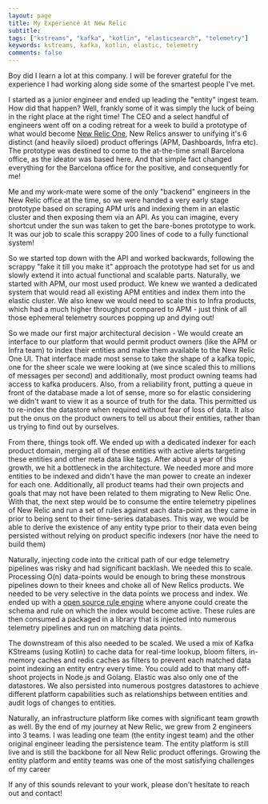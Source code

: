 ```yaml
---
layout: page
title: My Experience At New Relic
subtitle: 
tags: ["kstreams", "kafka", "kotlin", "elasticsearch", "telemetry"]
keywords: kstreams, kafka, kotlin, elastic, telemetry
comments: false
---
```


Boy did I learn a lot at this company. I will be forever grateful for the experience I had working along side some of the smartest people I've met. 

I started as a junior engineer and ended up leading the "entity" ingest team. How did that happen? Well, frankly some of it was simply the luck of being in the right place at the right time! The CEO and a select handful of engineers went off on a coding retreat for a week to build a prototype of what would become [New Relic One](https://newrelic.com/platform), New Relics answer to unifying it's 6 distinct (and heavily siloed) product offerings (APM, Dashboards, Infra etc). The prototype was destined to come to the at-the-time small Barcelona office, as the ideator was based here. And that simple fact changed everything for the Barcelona office for the positive, and consequently for me!

Me and my work-mate were some of the only "backend" engineers in the New Relic office at the time, so we were handed a very early stage prototype based on scraping APM urls and indexing them in an elastic cluster and then exposing them via an API. As you can imagine, every shortcut under the sun was taken to get the bare-bones prototype to work. It was our job to scale this scrappy 200 lines of code to a fully functional system!

So we started top down with the API and worked backwards, following the scrappy "fake it till you make it" approach the prototype had set for us and slowly extend it into actual functional and scalable parts. Naturally, we started with APM, our most used product. We knew we wanted a dedicated system that would read all existing APM entities and index them into the elastic cluster. We also knew we would need to scale this to Infra products, which had a much higher throughput compared to APM - just think of all those ephemeral telemetry sources popping up and dying out!

So we made our first major architectural decision - We would create an interface to our platform that would permit product owners (like the APM or Infra team) to index their entities and make them available to the New Relic One UI. That interface made most sense to take the shape of a kafka topic, one for the sheer scale we were looking at (we since scaled this to millions of messages per second) and additionally, most product owning teams had access to kafka producers. Also, from a reliability front, putting a queue in front of the database made a lot of sense, more so for elastic considering we didn't want to view it as a source of truth for the data. This permitted us to re-index the datastore when required without fear of loss of data. It also put the onus on the product owners to tell us about their entities, rather than us trying to find out by ourselves.

From there, things took off. We ended up with a dedicated indexer for each product domain, merging all of these entities with active alerts targeting these entities and other meta data like tags. After about a year of this growth, we hit a bottleneck in the architecture. We needed more and more entities to be indexed and didn't have the man power to create an indexer for each one. Additionally, all product teams had their own projects and goals that may not have been related to them migrating to New Relic One. With that, the next step would be to consume the entire 
telemetry pipelines of New Relic and run a set of rules against each data-point as they came in prior to being sent to their time-series databases. 
This way, we would be able to derive the existence of any entity type prior to their data even being persisted without relying on product specific indexers (nor have the need to build them)

Naturally, injecting code into the critical path of our edge telemetry pipelines was risky and had significant backlash. We needed this to scale. Processing O(n) data-points would be enough to bring these monstrous pipelines down to their knees and choke all of New Relics products. We needed to be very selective in the data points we process and index. We ended up with a [open source rule engine](https://github.com/newrelic/entity-definitions) where anyone could create the schema and rule on which the index would become active. These rules are then consumed a packaged in a library that is injected into numerous telemetry pipelines and run on matching data points. 

The downstream of this also needed to be scaled. We used a mix of Kafka KStreams (using Kotlin) to cache data for real-time lookup, bloom filters, in-memory caches and redis caches as filters to prevent each matched data point indexing an entity entry every time. You could add to that many off-shoot projects in Node.js and Golang. Elastic was also only one of the datastores. We also persisted into numerous postgres datastores to achieve different platform capabilities such as relationships between entities and audit logs of changes to entities. 

Naturally, an infrastructure platform like comes with significant team growth as well. By the end of my journey at New Relic, we grew from 2 engineers into 3 teams. I was leading one team (the entity ingest team) and the other original engineer leading the persistence team. The entity platform is still live and is still the backbone for all New Relic product offerings. Growing the entity platform and entity teams was one of the most satisfying challenges of my career

If any of this sounds relevant to your work, please don't hesitate to reach out and contact!